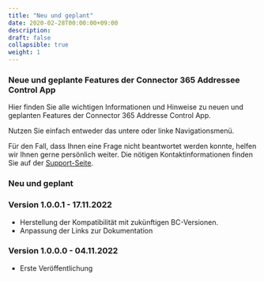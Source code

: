 ```yaml
---
title: "Neu und geplant"
date: 2020-02-28T00:00:00+09:00
description: 
draft: false
collapsible: true
weight: 1
---
```

### Neue und geplante Features der **Connector 365 Addressee Control** App

Hier finden Sie alle wichtigen Informationen und Hinweise zu neuen und geplanten Features der Connector 365 Addresse Control App.

Nutzen Sie einfach entweder das untere oder linke Navigationsmenü.

Für den Fall, dass Ihnen eine Frage nicht beantwortet werden konnte, helfen wir Ihnen gerne persönlich weiter. Die nötigen Kontaktinformationen finden Sie auf der [Support-Seite](de-de/apps/addressee-control/help-support/).

### Neu und geplant

### Version 1.0.0.1 - 17.11.2022
- Herstellung der Kompatibilität mit zukünftigen BC-Versionen.
- Anpassung der Links zur Dokumentation

### Version 1.0.0.0 - 04.11.2022
- Erste Veröffentlichung